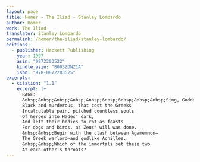 ```yaml
---
layout: page
title: Homer - The Iliad - Stanley Lombardo
author: Homer
work: The Iliad
translator: Stanley Lombardo
permalink: /homer/the-iliad/stanley-lombardo/
editions:
  - publisher: Hackett Publishing
    year: 1997
    asin: "0872203522"
    kindle_asin: "B003ZDNZ1A"
    isbn: "978-0872203525"
excerpts:
  - citation: "1.1"
    excerpt: |+
      RAGE:
      &nbsp;&nbsp;&nbsp;&nbsp;&nbsp;&nbsp;&nbsp;&nbsp;&nbsp;Sing, Goddess, Achilles' rage,
      Black and murderous, that cost the Greeks
      Incalculable pain, pitched countless souls
      Of heroes into Hades' dark,
      And left their bodies to rot as feasts
      For dogs and birds, as Zeus' will was done.
      &nbsp;&nbsp;Begin with the clash between Agamemnon—
      The Greek warlord—and godlike Achilles.
      &nbsp;&nbsp;Which of the immortals set these two
      At each other's throats?
---
```




